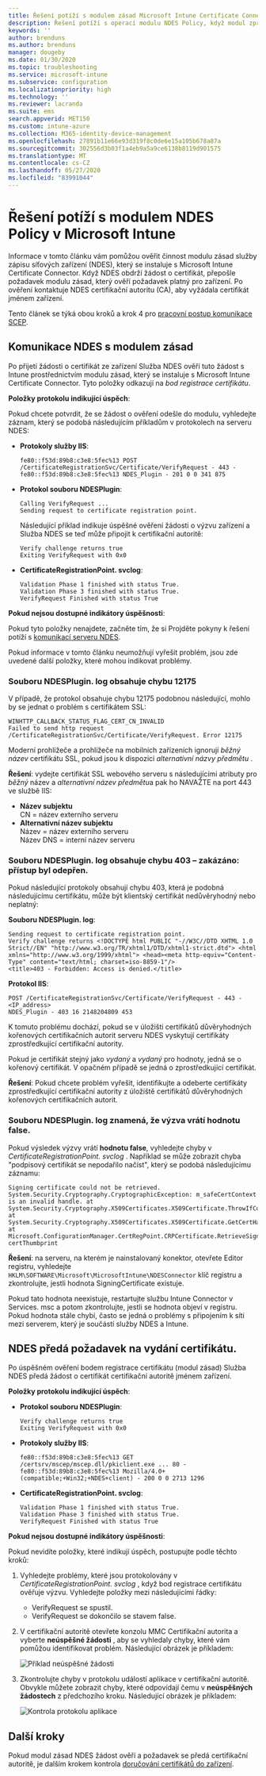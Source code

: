 ```yaml
---
title: Řešení potíží s modulem zásad Microsoft Intune Certificate Connector | Microsoft Docs
description: Řešení potíží s operací modulu NDES Policy, když modul zpracovává žádost o certifikát při nasazení certifikátů s Intune pomocí profilů certifikátů SCEP
keywords: ''
author: brenduns
ms.author: brenduns
manager: dougeby
ms.date: 01/30/2020
ms.topic: troubleshooting
ms.service: microsoft-intune
ms.subservice: configuration
ms.localizationpriority: high
ms.technology: ''
ms.reviewer: lacranda
ms.suite: ems
search.appverid: MET150
ms.custom: intune-azure
ms.collection: M365-identity-device-management
ms.openlocfilehash: 27891b11e66e93d319f8c0de6e15a105b678a87a
ms.sourcegitcommit: 302556d3b03f1a4eb9a5a9ce6138b8119d901575
ms.translationtype: MT
ms.contentlocale: cs-CZ
ms.lasthandoff: 05/27/2020
ms.locfileid: "83991044"
---
```

# <a name="troubleshoot-the-ndes-policy-module-in-microsoft-intune"></a>Řešení potíží s modulem NDES Policy v Microsoft Intune

Informace v tomto článku vám pomůžou ověřit činnost modulu zásad služby zápisu síťových zařízení (NDES), který se instaluje s Microsoft Intune Certificate Connector. Když NDES obdrží žádost o certifikát, přepošle požadavek modulu zásad, který ověří požadavek platný pro zařízení. Po ověření kontaktuje NDES certifikační autoritu (CA), aby vyžádala certifikát jménem zařízení.

Tento článek se týká obou kroků a krok 4 pro [pracovní postup komunikace SCEP](troubleshoot-scep-certificate-profiles.md).

## <a name="ndes-communication-to-the-policy-module"></a>Komunikace NDES s modulem zásad

Po přijetí žádosti o certifikát ze zařízení Služba NDES ověří tuto žádost s Intune prostřednictvím modulu zásad, který se instaluje s Microsoft Intune Certificate Connector. Tyto položky odkazují na *bod registrace certifikátu*.

**Položky protokolu indikující úspěch**:

Pokud chcete potvrdit, že se žádost o ověření odešle do modulu, vyhledejte záznam, který se podobá následujícím příkladům v protokolech na serveru NDES:

- **Protokoly služby IIS**:

  ```
  fe80::f53d:89b8:c3e8:5fec%13 POST /CertificateRegistrationSvc/Certificate/VerifyRequest - 443 - 
  fe80::f53d:89b8:c3e8:5fec%13 NDES_Plugin - 201 0 0 341 875
  ```

- **Protokol souboru NDESPlugin**:

  ```
  Calling VerifyRequest ...  
  Sending request to certificate registration point.
  ```

  Následující příklad indikuje úspěšné ověření žádosti o výzvu zařízení a Služba NDES se teď může připojit k certifikační autoritě:

  ```
  Verify challenge returns true
  Exiting VerifyRequest with 0x0
  ```

- **CertificateRegistrationPoint. svclog**:

  `Validation Phase 1 finished with status True.`  
  `Validation Phase 3 finished with status True.`  
  `VerifyRequest Finished with status True`


**Pokud nejsou dostupné indikátory úspěšnosti**:

Pokud tyto položky nenajdete, začněte tím, že si Projděte pokyny k řešení potíží s [komunikací serveru NDES](troubleshoot-scep-certificate-device-to-ndes.md#troubleshoot-common-errors).

Pokud informace v tomto článku neumožňují vyřešit problém, jsou zde uvedené další položky, které mohou indikovat problémy.

### <a name="ndespluginlog-contains-an-error-12175"></a>Souboru NDESPlugin. log obsahuje chybu 12175

V případě, že protokol obsahuje chybu 12175 podobnou následující, mohlo by se jednat o problém s certifikátem SSL:

```
WINHTTP_CALLBACK_STATUS_FLAG_CERT_CN_INVALID
Failed to send http request /CertificateRegistrationSvc/Certificate/VerifyRequest. Error 12175
```

Moderní prohlížeče a prohlížeče na mobilních zařízeních ignorují *běžný název* certifikátu SSL, pokud jsou k dispozici *alternativní názvy předmětu* .

**Řešení**: vydejte certifikát SSL webového serveru s následujícími atributy pro *běžný* název a *alternativní název předmětu*a pak ho NAVAŽTE na port 443 ve službě IIS:

  - **Název subjektu**  
    CN = název externího serveru
  - **Alternativní název subjektu**  
     Název = název externího serveru  
     Název DNS = interní název serveru

### <a name="ndespluginlog-contains-an-error-403--forbidden-access-is-denied"></a>Souboru NDESPlugin. log obsahuje chybu 403 – zakázáno: přístup byl odepřen.

Pokud následující protokoly obsahují chybu 403, která je podobná následujícímu certifikátu, může být klientský certifikát nedůvěryhodný nebo neplatný:

**Souboru NDESPlugin. log**:

```
Sending request to certificate registration point.
Verify challenge returns <!DOCTYPE html PUBLIC "-//W3C//DTD XHTML 1.0 Strict//EN" "http://www.w3.org/TR/xhtml1/DTD/xhtml1-strict.dtd"> <html xmlns="http://www.w3.org/1999/xhtml"> <head><meta http-equiv="Content-Type" content="text/html; charset=iso-8859-1"/>
<title>403 - Forbidden: Access is denied.</title>
```

**Protokol IIS**:

```
POST /CertificateRegistrationSvc/Certificate/VerifyRequest - 443 -<IP_address>
NDES_Plugin - 403 16 2148204809 453  
```

K tomuto problému dochází, pokud se v úložišti certifikátů důvěryhodných kořenových certifikačních autorit serveru NDES vyskytují certifikáty zprostředkující certifikační autority.

Pokud je certifikát stejný jako *vydaný* a *vydaný* pro hodnoty, jedná se o kořenový certifikát. V opačném případě se jedná o zprostředkující certifikát.

**Řešení**: Pokud chcete problém vyřešit, identifikujte a odeberte certifikáty zprostředkující certifikační autority z úložiště certifikátů důvěryhodných kořenových certifikačních autorit.

### <a name="ndespluginlog-indicates-the-challenge-returns-false"></a>Souboru NDESPlugin. log znamená, že výzva vrátí hodnotu false.

Pokud výsledek výzvy vrátí **hodnotu false**, vyhledejte chyby v *CertificateRegistrationPoint. svclog* . Například se může zobrazit chyba "podpisový certifikát se nepodařilo načíst", který se podobá následujícímu záznamu:

```
Signing certificate could not be retrieved. System.Security.Cryptography.CryptographicException: m_safeCertContext is an invalid handle. at System.Security.Cryptography.X509Certificates.X509Certificate.ThrowIfContextInvalid() at System.Security.Cryptography.X509Certificates.X509Certificate.GetCertHashString() at Microsoft.ConfigurationManager.CertRegPoint.CRPCertificate.RetrieveSigningCert(String certThumbprint
```

**Řešení**: na serveru, na kterém je nainstalovaný konektor, otevřete Editor registru, vyhledejte `HKLM\SOFTWARE\Microsoft\MicrosoftIntune\NDESConnector` klíč registru a zkontrolujte, jestli hodnota SigningCertificate existuje.

Pokud tato hodnota neexistuje, restartujte službu Intune Connector v Services. msc a potom zkontrolujte, jestli se hodnota objeví v registru. Pokud hodnota stále chybí, často se jedná o problémy s připojením k síti mezi serverem, který je součástí služby NDES a Intune.

## <a name="ndes-passes-the-request-to-issue-the-certificate"></a>NDES předá požadavek na vydání certifikátu.

Po úspěšném ověření bodem registrace certifikátu (modul zásad) Služba NDES předá žádost o certifikát certifikační autoritě jménem zařízení.

**Položky protokolu indikující úspěch**:

- **Protokol souboru NDESPlugin**:

  ```
  Verify challenge returns true
  Exiting VerifyRequest with 0x0
  ```

- **Protokoly služby IIS**:

  ```
  fe80::f53d:89b8:c3e8:5fec%13 GET /certsrv/mscep/mscep.dll/pkiclient.exe ... 80 - 
  fe80::f53d:89b8:c3e8:5fec%13 Mozilla/4.0+(compatible;+Win32;+NDES+client) - 200 0 0 2713 1296
  ```

- **CertificateRegistrationPoint. svclog**:

  `Validation Phase 1 finished with status True.`  
  `Validation Phase 3 finished with status True.`  
  `VerifyRequest Finished with status True`

**Pokud nejsou dostupné indikátory úspěšnosti**:

Pokud nevidíte položky, které indikují úspěch, postupujte podle těchto kroků:

1. Vyhledejte problémy, které jsou protokolovány v *CertificateRegistrationPoint. svclog* , když bod registrace certifikátu ověřuje výzvu. Vyhledejte položky mezi následujícími řádky:

   - VerifyRequest se spustil.
   - VerifyRequest se dokončilo se stavem false.

2. V certifikační autoritě otevřete konzolu MMC Certifikační autorita a vyberte **neúspěšné žádosti** , aby se vyhledaly chyby, které vám pomůžou identifikovat problém. Následující obrázek je příkladem:

   ![Příklad neúspěšné žádosti](../protect/media/troubleshoot-scep-certificate-ndes-policy-module/failed-requests.png)

3. Zkontrolujte chyby v protokolu událostí aplikace v certifikační autoritě. Obvykle můžete zobrazit chyby, které odpovídají čemu v **neúspěšných žádostech** z předchozího kroku. Následující obrázek je příkladem:

   ![Kontrola protokolu aplikace](../protect/media/troubleshoot-scep-certificate-ndes-policy-module/application-log-errors.png)

## <a name="next-steps"></a>Další kroky

Pokud modul zásad NDES žádost ověří a požadavek se předá certifikační autoritě, je dalším krokem kontrola [doručování certifikátů do zařízení](troubleshoot-scep-certificate-delivery.md).
